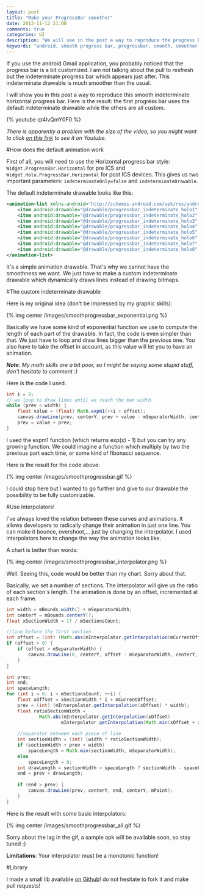 ```yaml
---
layout: post
title: "Make your ProgressBar smoother"
date: 2013-11-12 21:00
comments: true
categories: UI
description: "We will see in the post a way to reproduce the progress bar in the gmail app. This progress bar use a custom indeterminateDrawable to make it smoother!"
keywords: "android, smooth progress bar, progressbar, smooth, smoother, gmail, indeterminate drawable, custom, indeterminateDrawable"
---
```


If you use the android Gmail application, you probably noticed that the progress bar is a bit customized.	I am not talking about the pull to resfresh but the indeterminate progress bar which appears just after. This indeterminate drawable is much smoother than the usual.

I will show you in this post a way to reproduce this smooth indeterminate horizontal progress bar. Here is the result: the first progress bar uses the default indeterminate drawable while the others are all custom.

{% youtube qt4lvQmY0F0 %}

*There is apparently a problem with the size of the video, so you might want to click [on this link][Youtube] to see it on Youtube.*

<!-- more -->

#How does the default animation work

First of all, you will need to use the Horizontal progress bar style: `Widget.ProgressBar.Horizontal` for pre ICS and `Widget.Holo.ProgressBar.Horizontal` for post ICS devices. This gives us two important parameters: `indeterminateOnly=false` and `indeterminateDrawable`.

The default indeterminate drawable looks like this:

```xml
<animation-list xmlns:android="http://schemas.android.com/apk/res/android" android:oneshot="false">
    <item android:drawable="@drawable/progressbar_indeterminate_holo1" android:duration="50" />
    <item android:drawable="@drawable/progressbar_indeterminate_holo2" android:duration="50" />
    <item android:drawable="@drawable/progressbar_indeterminate_holo3" android:duration="50" />
    <item android:drawable="@drawable/progressbar_indeterminate_holo4" android:duration="50" />
    <item android:drawable="@drawable/progressbar_indeterminate_holo5" android:duration="50" />
    <item android:drawable="@drawable/progressbar_indeterminate_holo6" android:duration="50" />
    <item android:drawable="@drawable/progressbar_indeterminate_holo7" android:duration="50" />
    <item android:drawable="@drawable/progressbar_indeterminate_holo8" android:duration="50" />
</animation-list>
```

It's a simple animation drawable. That's why we cannot have the smoothness we want. We just have to make a custom indeterminate drawable which dynamically draws lines instead of drawing bitmaps.

#The custom indeterminate drawable

Here is my original idea (don't be impressed by my graphic skills):

{% img center /images/smoothprogressbar_exponential.png %}

Basically we have some kind of exponential function we use to compute the length of each part of the drawable. In fact, the code is even simpler than that. We just have to loop and draw lines bigger than the previous one. You also have to take the offset in account, as this value will let you to have an animation.

***Note**: My math skills are a bit poor, so I might be saying some stupid stuff, don't hesitate to comment :)*

Here is the code I used.

```java
int i = 0;
// we loop to draw lines until we reach the max width
while (prev < width) {
	float value = (float) Math.expm1(++i + offset);
    canvas.drawLine(prev, centerY, prev + value - mSeparatorWidth, centerY, mPaint);
    prev = value + prev;
}
```

I used the expm1 function (which returns exp(x) - 1) but you can try any growing function. We could imagine a function which multiply by two the previous part each time, or some kind of fibonacci sequence.

Here is the result for the code above:

{% img center /images/smoothprogressbar.gif %}

I could stop here but I wanted to go further and give to our drawable the possibility to be fully customizable.

#Use interpolators!

I've always loved the relation between these curves and animations. It allows developers to radically change their animation in just one line. You can make it bounce, overshoot,... just by changing the interpolator. I used interpolators here to change the way the animation looks like.

A chart is better than words:

{% img center /images/smoothprogressbar_interpolator.png %}

Well. Seeing this, code would be better than my chart. Sorry about that.

Basically, we set a number of sections. The interpolator will give us the ratio of each section's length. The animation is done by an offset, incremented at each frame.

```java
int width = mBounds.width() + mSeparatorWidth;
int centerY = mBounds.centerY();
float xSectionWidth = 1f / mSectionsCount;

//line before the first section
int offset = (int) (Math.abs(mInterpolator.getInterpolation(mCurrentOffset) - mInterpolator.getInterpolation(0)) * width);
if (offset > 0) {
    if (offset > mSeparatorWidth) {
        canvas.drawLine(0, centerY, offset - mSeparatorWidth, centerY, mPaint);
    }
}

int prev;
int end;
int spaceLength;
for (int i = 0; i < mSectionsCount; ++i) {
    float xOffset = xSectionWidth * i + mCurrentOffset;
    prev = (int) (mInterpolator.getInterpolation(xOffset) * width);
    float ratioSectionWidth =
            Math.abs(mInterpolator.getInterpolation(xOffset) -
                    mInterpolator.getInterpolation(Math.min(xOffset + xSectionWidth, 1f)));
    
    //separator between each piece of line                
    int sectionWidth = (int) (width * ratioSectionWidth);
    if (sectionWidth + prev < width)
        spaceLength = Math.min(sectionWidth, mSeparatorWidth);
    else 
    	spaceLength = 0;
    int drawLength = sectionWidth > spaceLength ? sectionWidth - spaceLength : 0;
    end = prev + drawLength;
    
    if (end > prev) {
        canvas.drawLine(prev, centerY, end, centerY, mPaint);
    }
}
```

Here is the result with some basic interpolators:

{% img center /images/smoothprogressbar_all.gif %}

Sorry about the lag in the gif, a sample apk will be available soon, so stay tuned ;)

**Limitations**: Your interpolator must be a monotonic function!




#Library

I made a small lib available [on Github][SmoothProgressBarLib]! do not hesitate to fork it and make pull requests!




[SmoothProgressBarLib]: https://github.com/castorflex/SmoothProgressBar
[Youtube]: http://www.youtube.com/watch?v=qt4lvQmY0F0

